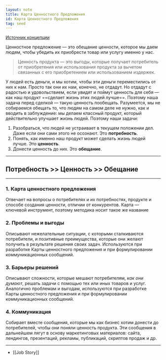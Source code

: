 ```yaml
---
layout: note
title: Карта Ценностного Предложения
id: Карта Ценностного Предложения
tag: seed
---
```




[Источник концепции](https://rocketyze.com/base/formuliruem-i-opisyvaem-cennost-produkta-po-poshagovomu-algoritmu-i-bez-magii-s-pomoshhyu-karty-cennostnogo-predlozheniya/)


Ценностное предложение — это обещание ценности, которое мы даем людям, чтобы убедить их приобрести товар или услугу именно у нас.

> Ценность продукта — это выгоды, которые получает потребитель от приобретения или использования продукта за вычетом связанных с его приобретением или использованием издержек.


У людей есть деньги, и мы хотим, чтобы эти деньги переместились от них к нам. Просто так они их нам, конечно, не отдадут. Но отдадут с радостью и удовольствием, если увидят и поймут ценность для себя — как наш продукт ==сделает жизнь этих людей лучше==. Поэтому наша задача перед сделкой — такую ценность пообещать. Разумеется, мы не собираемся обещать то, что людям на самом деле не нужно, как и вводить в заблуждение: мы делаем классный продукт, который действительно улучшает жизнь людей. Поэтому наши задачи:

1.  Разобраться, что людей не устраивает в текущем положении дел. Даже если они сами этого не осознают. Это **потребность**.
2.  Понять, как именно наш продукт может сделать жизнь людей лучше. Это **ценность**.
3.  Донести ценность до них. Это **обещание**.

---

## Потребность >> Ценность >> Обещание

---

### 1. **Карта ценностного предложения** 
Отвечает на вопросы о потребителях и их потребностях, продукте и способе создания ценности, отличии от конкурентов. Карта — ключевой инструмент, поэтому методика носит такое же название

### 2. **Проблемы и выгоды**
Описывают нежелательные ситуации, с которыми сталкиваются потребители, и позитивные преимущества, которые они желают получить в результате решения своих задач. Используются при разработке Карты ценностного предложения и при формулировании коммуникационных сообщений.

### 3. **Барьеры решений**
Описывают сложности, которые мешают потребителям, _как они думают_, решать задачи с помощью тех или иных товаров и услуг. Аналогично проблемам и выгодам, используются при разработке Карты ценностного предложения и при формулировании коммуникационных сообщений.

### 4. **Коммуникация**
Собирает вместе сообщения, которые мы как бизнес хотим донести до потребителей, чтобы они поняли ценность продукта. Эти сообщения в дальнейшем лягут в основу маркетинговых материалов: сайта, лендингов, презентаций, рекламы, публикаций, скриптов продаж и др.


---
- [[Job Story]]